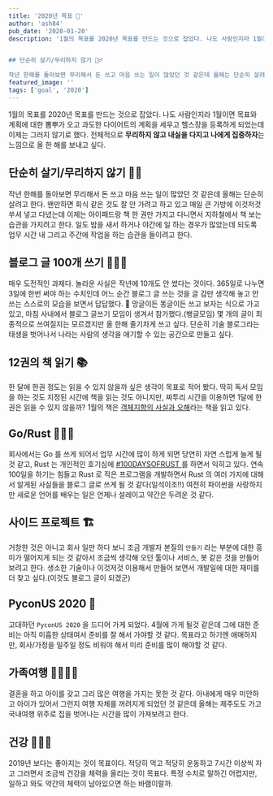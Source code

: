 ```yaml
---
title: '2020년 목표 🎁'
author: 'ash84'
pub_date: '2020-01-20'
description: '1월의 목표를 2020년 목표를 만드는 것으로 잡았다. 나도 사람인지라 1월이면 목표와 계획에 대한 뽐뿌가 오고 과도한 다이어트의 계획을 세우고 헬스장을 등록하게 되었는데 이제는 그러지 않기로 했다. 전체적으로 **무리하지 않고 내실을 다지고 나에게 집중하자**는 느낌으로 올 한 해를 보내고 싶다. 


## 단순히 살기/무리하지 않기 💁‍♂️

작년 한해를 돌아보면 무리해서 돈 쓰고 마음 쓰는 일이 많았던 것 같은데 올해는 단순히 살려고 한다. 왠만하면 회식 같은 것도 잘 안 가려고 하고 있고 매일 큰 가방에 이것저것 쑤셔 넣고'
featured_image: ''
tags: ['goal', '2020']
---
```


1월의 목표를 2020년 목표를 만드는 것으로 잡았다. 나도 사람인지라 1월이면 목표와 계획에 대한 뽐뿌가 오고 과도한 다이어트의 계획을 세우고 헬스장을 등록하게 되었는데 이제는 그러지 않기로 했다. 전체적으로 **무리하지 않고 내실을 다지고 나에게 집중하자**는 느낌으로 올 한 해를 보내고 싶다. 


## 단순히 살기/무리하지 않기 💁‍♂️

작년 한해를 돌아보면 무리해서 돈 쓰고 마음 쓰는 일이 많았던 것 같은데 올해는 단순히 살려고 한다. 왠만하면 회식 같은 것도 잘 안 가려고 하고 있고 매일 큰 가방에 이것저것 쑤셔 넣고 다녔는데 이제는 아이패드랑 책 한 권만 가지고 다니면서 지하철에서 책 보는 습관을 가지려고 한다. 일도 밤을 새서 하거나 야간에 일 하는 경우가 많았는데 되도록 업무 시간 내 그리고 주간에 작업을 하는 습관을 들이려고 한다. 


## 블로그 글 100개 쓰기 👨🏻‍🏫

매우 도전적인 과제다. 놀라운 사실은 작년에 10개도 안 썼다는 것이다. 365일로 나누면 3일에 한번 써야 하는 수치인데 어느 순간 블로그 글 쓰는 것을 글 감만 생각해 놓고 안 쓰는 스스로의 모습을 보면서 답답했다.  😤 망글이든 똥글이든 쓰고 보자는 식으로 가고 있고, 마침 사내에서 블로그 글쓰기 모임이 생겨서 참가했다.(뱅글모임) 몇 개의 글이 최종적으로 쓰여질지는 모르겠지만 올 한해 줄기차게 쓰고 싶다. 단순히 기술 블로그라는 태생을 벗어나서 나라는 사람의 생각을 애기할 수 있는 공간으로 만들고 싶다. 


## 12권의 책 읽기 📚

한 달에 한권 정도는 읽을 수 있지 않을까 싶은 생각이 목표로 적어 봤다. 딱히 독서 모임을 하는 것도 지정된 시간에 책을 읽는 것도 아니지만, 짜투리 시간을 이용하면 1달에 한 권은 읽을 수 있지 않을까? 1월의 책은 [객체지향의 사실과 오해](https://www.aladin.co.kr/shop/wproduct.aspx?ItemId=60550259)라는 책을 읽고 있다. 


## Go/Rust 🧑🏻‍💻

회사에서는 Go 를 쓰게 되어서 업무 시간에 많이 하게 되면 당연히 자연 스럽게 늘게 될 것 같고, Rust 는 개인적인 호기심에 [#100DAYSOFRUST ](https://ash84.io/tag/rust/) 를 하면서 익히고 있다. 연속 100일을 하기는 힘들고 Rust 로 작은 프로그램을 개발하면서 Rust 의 여러 가지에 대해서 알게된 사실들을 블로그 글로 쓰게 될 것 같다(일석이조!!) 여전히 파이썬을 사랑하지만 새로운 언어를 배우는 일은 언제나 설레이고 약간은 두려운 것 같다. 


## 사이드 프로젝트 🏗

거창한 것은 아니고 회사 일만 하다 보니 조금 개발자 본질의 `만들기` 라는 부분에 대한 흥미가 떨어지게 되는 것 같아서 조금씩 생각해 오던 툴이나 서비스, 봇 같은 것을 만들어 보려고 한다. 생소한 기술이나 이것저것 이용해서 만들어 보면서 개발일에 대한 재미를 더 찾고 싶다.(이것도 블로그 글이 되겠군)


## PyconUS 2020 🎉

고대하던 `PyconUS 2020` 을 드디어 가게 되었다. 4월에 가게 될것 같은데 그에 대한 준비는 아직 미흡한 상태여서 준비를 잘 해서 가야할 것 같다. 목표라고 하기엔 애매하지만, 회사/가정을 일주일 정도 비워야 해서 미리 준비를 많이 해야할 것 같다. 


## 가족여행 👨‍👩‍👦‍👦

결혼을 하고 아이를 갖고 그리 많은 여행을 가지는 못한 것 같다. 아내에게 매우 미안하고 아이가 있어서 그런지 여행 자체를 꺼려지게 되었던 것 같은데 올해는 제주도도 가고 국내여행 위주로 집을 벗어나는 시간을 많이 가져보려고 한다. 


## 건강 💆🏻‍♂️

2019년 보다는 좋아지는 것이 목표이다. 적당히 먹고 적당히 운동하고 7시간 이상씩 자고 그러면서 조금씩 건강을 체력을 올리는 것이 목표다. 특정 수치로 말하긴 어렵지만, 일하고 와도 약간의 체력이 남아있으면 하는 바램이랄까.
